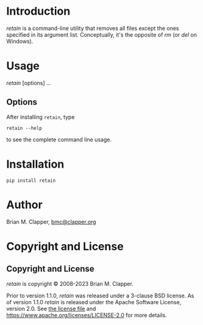 # Introduction

*retain* is a command-line utility that removes all files except the ones
specified in its argument list. Conceptually, it's the opposite of
*rm* (or *del* on Windows).

# Usage

*retain* [options] _<filename>_...

## Options

After installing `retain`, type

```
retain --help
```

to see the complete command line usage.

# Installation

```
pip install retain
```

# Author

Brian M. Clapper, [bmc@clapper.org](mailto:bmc@clapper.org)

# Copyright and License

## Copyright and License

*retain* is copyright © 2008-2023 Brian M. Clapper.

Prior to version 1.1.0, *retain* was released under a 3-clause BSD license.
As of version 1.1.0 *retain* is released under the Apache Software License,
version 2.0. See [the license file](LICENSE.md) and
<https://www.apache.org/licenses/LICENSE-2.0> for more details.
